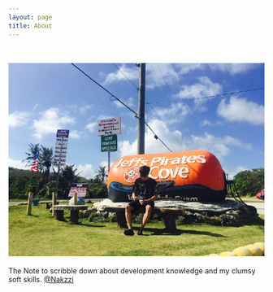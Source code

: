 ```yaml
---
layout: page
title: About
---
```

<br><br>
![about](/images/guam.png)
<br><br>
The Note to scribble down about development knowledge and my clumsy soft skills. 
[@Nakzzi](https://github.com/cholnh/)
